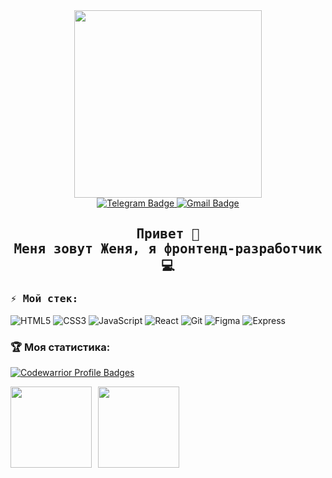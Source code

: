 <div id="header" align="center" width="700">
  <img src="https://res.cloudinary.com/practicaldev/image/fetch/s--2bZIjPGC--/c_limit%2Cf_auto%2Cfl_progressive%2Cq_66%2Cw_880/https://dev-to-uploads.s3.amazonaws.com/i/d4tvukbt5mra37cvwklk.gif" width="300"/>
</div>

<div align="center" id="badges">
   <a href="https://t.me/eabramovich" rel="nofollow">
    <img src="https://img.shields.io/badge/Telegram-blue?style=for-the-badge&logo=telegram&logoColor=white" alt="Telegram Badge"/>
  </a>
  <a href="mailto:ewg.abramovich2014@gmail.com">
    <img src="https://img.shields.io/badge/Gmail-red?style=for-the-badge&logo=gmail&logoColor=white" alt="Gmail Badge"/>
  </a>
</div>

<h2 align="center">
    <samp>
        Привет 👋<br>Меня зовут Женя, я фронтенд-разработчик 💻
    </samp>
</h2>

<h3><samp>⚡️ Мой стек:</samp></h3>

![HTML5](https://img.shields.io/badge/html5-%23E34F26.svg?style=for-the-badge&logo=html5&logoColor=white)
![CSS3](https://img.shields.io/badge/css3-%231572B6.svg?style=for-the-badge&logo=css3&logoColor=white)
![JavaScript](https://img.shields.io/badge/-JavaScript-3b3b3b?style=flat&logo=javascript)
![React](https://img.shields.io/badge/-React-3b3b3b?style=flat&logo=react)
![Git](https://img.shields.io/badge/-Git-3b3b3b?style=flat&logo=git)
![Figma](https://img.shields.io/badge/-Figma-3b3b3b?style=flat&logo=figma)
![Express](https://img.shields.io/badge/-Express-3b3b3b?style=flat&logo=express)


### 🏆 Моя статистика:
[![Codewarrior Profile Badges](https://www.codewars.com/users/eugenia.abramovich/badges/large)](https://www.codewars.com/users/eugenia.abramovich/badges/large)

<div>
<a href="https://github-readme-stats.vercel.app/api?username=eabramovich&hide=contribs&show_icons=true">
  <img  align="left" height="130" style="margin-right: 10px" src="https://github-readme-stats.vercel.app/api?username=eabramovich&hide=contribs&show_icons=true&theme=dark" />
</a>
<a href="https://github-readme-stats.vercel.app/api/top-langs/?username=eabramovich&layout=compact">
  <img align="left" height="130" src="https://github-readme-stats.vercel.app/api/top-langs/?username=eabramovich&layout=compact&theme=dark" />
</a>
</div>

<!--
**eabramovich/eabramovich** is a ✨ _special_ ✨ repository because its `README.md` (this file) appears on your GitHub profile.

Here are some ideas to get you started:

- 🔭 I’m currently working on ...
- 🌱 I’m currently learning ...
- 👯 I’m looking to collaborate on ...
- 🤔 I’m looking for help with ...
- 💬 Ask me about ...
- 📫 How to reach me: ...
- 😄 Pronouns: ...
- ⚡ Fun fact: ...
-->
